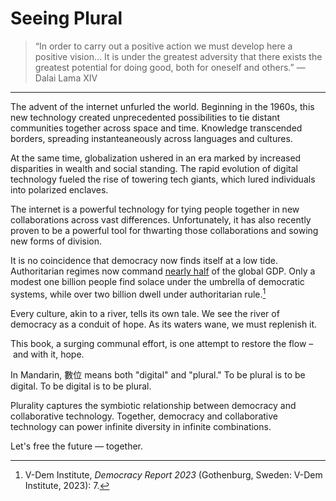 # Seeing Plural

> “In order to carry out a positive action we must develop here a positive vision… It is under the greatest adversity that there exists the greatest potential for doing good, both for oneself and others.” — Dalai Lama XIV

---

The advent of the internet unfurled the world. Beginning in the 1960s, this new technology created unprecedented possibilities to tie distant communities together across space and time. Knowledge transcended borders, spreading instanteaneously across languages and cultures.

At the same time, globalization ushered in an era marked by increased disparities in wealth and social standing. The rapid evolution of digital technology fueled the rise of towering tech giants, which lured individuals into polarized enclaves. 

The internet is a powerful technology for tying people together in new collaborations across vast differences. Unfortunately, it has also recently proven to be a powerful tool for thwarting those collaborations and sowing new forms of division. 

It is no coincidence that democracy now finds itself at a low tide. Authoritarian regimes now command [nearly half](https://www.v-dem.net/documents/29/V-dem_democracyreport2023_lowres.pdf) of the global GDP. Only a modest one billion people find solace under the umbrella of democratic systems, while over two billion dwell under authoritarian rule.[^VDem] 

[^VDem]: V-Dem Institute, *Democracy Report 2023* (Gothenburg, Sweden: V-Dem Institute, 2023): 7.

Every culture, akin to a river, tells its own tale. We see the river of democracy as a conduit of hope. As its waters wane, we must replenish it. 

This book, a surging communal effort, is one attempt to restore the flow – and with it, hope. 

In Mandarin, 數位 means both "digital" and "plural." To be plural is to be digital. To be digital is to be plural. 

Plurality captures the symbiotic relationship between democracy and collaborative technology. Together, democracy and collaborative technology can power infinite diversity in infinite combinations. 

Let's free the future — together.
